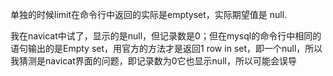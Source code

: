  
 
 单独的时候limit在命令行中返回的实际是emptyset，实际期望值是 null.
 
 我在navicat中试了，显示的是null，但记录数是0；但在mysql的命令行中相同的语句输出的是Empty set，用官方的方法才是返回1 row in set，即一个null，所以我猜测是navicat界面的问题，即记录数为0它也显示null，所以可能会误导